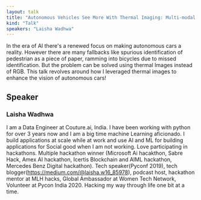 ```yaml
---
layout: talk
title: "Autonomous Vehicles See More With Thermal Imaging: Multi-modal thin cross section Object Detection"
kind: "Talk"
speakers: "Laisha Wadhwa"
---
```


In the era of AI there's a renewed focus on making autonomous cars a reality. However there are many fallbacks like spurious identification of pedestrian as a piece of paper, ramming into bicycles due to missed identification. But the problem can be solved using thermal Images instead of RGB.  This talk revolves around how I leveraged thermal images to enhance the vision of autonomous cars!

## Speaker

### Laisha Wadhwa

I am a Data Engineer at Couture.ai, India. I have been working with python for over 3 years now and I am a big time machine Learning aficionado. 
I build applications at scale while at work and use AI and ML for building applications for Social good when I am not working. Love participating in hackathons. Multiple hackathon winner (Microsoft Ai hacakthon, Sabre Hack, Amex AI hackathon, Icertis Blockchain and AIML hackathon, Mercedes Benz Digital hackathon). Tech speaker(Pyconf 2019), tech blogger(https://medium.com/@laisha.w16_85978), podcast host, hackathon mentor at MLH hacks, Global Ambassador at Women Tech Network, Volunteer at Pycon India 2020.
Hacking my way through life one bit at a time.
